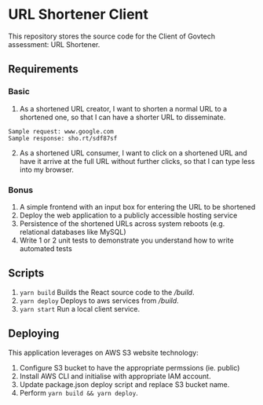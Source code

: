 # URL Shortener Client # 
This repository stores the source code for the Client of Govtech assessment: URL Shortener.

## Requirements ##
### Basic ###
1. As a shortened URL creator, I want to shorten a normal URL to a shortened one, so that I can
have a shorter URL to disseminate.
```
Sample request: www.google.com
Sample response: sho.rt/sdf87sf
```
2. As a shortened URL consumer, I want to click on a shortened URL and have it arrive at the
full URL without further clicks, so that I can type less into my browser.
### Bonus ###
1. A simple frontend with an input box for entering the URL to be shortened
2. Deploy the web application to a publicly accessible hosting service
3. Persistence of the shortened URLs across system reboots (e.g. relational databases like
MySQL)
4. Write 1 or 2 unit tests to demonstrate you understand how to write automated tests

## Scripts ##
1. `yarn build` Builds the React source code to the _/build_.
2. `yarn deploy` Deploys to aws services from _/build_.
3. `yarn start` Run a local client service.

## Deploying ##
This application leverages on AWS S3 website technology:
1. Configure S3 bucket to have the appropriate permssions (ie. public)
2. Install AWS CLI and initialise with appropriate IAM account.
3. Update package.json deploy script and replace S3 bucket name.
4. Perform `yarn build && yarn deploy`.